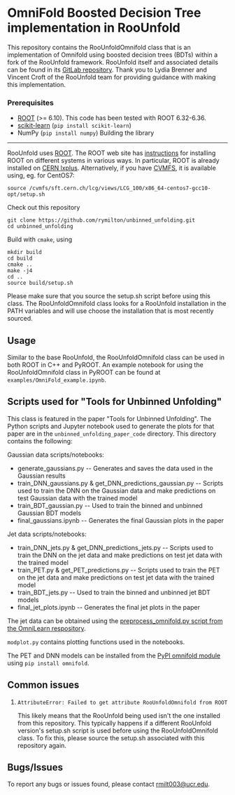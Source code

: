 OmniFold Boosted Decision Tree implementation in RooUnfold
===
This repository contains the RooUnfoldOmnifold class that is an implementation of Omnifold using boosted decision trees (BDTs) within a fork of the RooUnfold framework. RooUnfold itself and associated details can be found in its [GitLab repository](https://gitlab.cern.ch/RooUnfold/RooUnfold). Thank you to Lydia Brenner and Vincent Croft of the RooUnfold team for providing guidance with making this implementation.


### Prerequisites
- [ROOT](https://root.cern/install/) (>= 6.10). This code has been tested with ROOT 6.32-6.36.
- [scikit-learn](https://scikit-learn.org/stable/install.html) (`pip install scikit-learn`)
- NumPy (`pip install numpy`)
Building the library
---

RooUnfold uses [ROOT](https://root.cern.ch/). The ROOT web site has [instructions](https://root.cern/install/)
for installing ROOT on different systems in various ways.
In particular, ROOT is already installed on [CERN lxplus](https://lxplusdoc.web.cern.ch/). Alternatively, if you have [CVMFS](https://cernvm.cern.ch/fs/), it is available using, eg. for CentOS7:
```
source /cvmfs/sft.cern.ch/lcg/views/LCG_100/x86_64-centos7-gcc10-opt/setup.sh
```

Check out this repository

    git clone https://github.com/rymilton/unbinned_unfolding.git
    cd unbinned_unfolding

Build with `cmake`, using

    mkdir build
    cd build
    cmake ..
    make -j4
    cd ..
    source build/setup.sh
    
Please make sure that you source the setup.sh script before using this class. The RooUnfoldOmnifold class looks for a RooUnfold installation in the PATH variables and will use choose the installation that is most recently sourced. 

Usage
---
Similar to the base RooUnfold, the RooUnfoldOmnifold class can be used in both ROOT in C++ and PyROOT. 
An example notebook for using the RooUnfoldOmnifold class in PyROOT can be found at `examples/OmniFold_example.ipynb`.

Scripts used for "Tools for Unbinned Unfolding"
---
This class is featured in the paper "Tools for Unbinned Unfolding". The Python scripts and Jupyter notebook used to generate the plots for that paper are in the `unbinned_unfolding_paper_code` directory. This directory contains the following:

Gaussian data scripts/notebooks:
- generate_gaussians.py -- Generates and saves the data used in the Gaussian results
- train_DNN_gaussians.py & get_DNN_predictions_gaussian.py -- Scripts used to train the DNN on the Gaussian data and make predictions on test Gaussian data with the trained model
- train_BDT_gaussian.py -- Used to train the binned and unbinned Gaussian BDT models
- final_gaussians.ipynb -- Generates the final Gaussian plots in the paper

Jet data scripts/notebooks:
- train_DNN_jets.py & get_DNN_predictions_jets.py -- Scripts used to train the DNN on the jet data and make predictions on test jet data with the trained model
- train_PET.py & get_PET_predictions.py -- Scripts used to train the PET on the jet data and make predictions on test jet data with the trained model
- train_BDT_jets.py -- Used to train the binned and unbinned jet BDT models
- final_jet_plots.ipynb -- Generates the final jet plots in the paper

The jet data can be obtained using the [preprocess_omnifold.py script from the OmniLearn respository](https://github.com/ViniciusMikuni/OmniLearn/blob/main/preprocessing/preprocess_omnifold.py). 

`modplot.py` contains plotting functions used in the notebooks.

The PET and DNN models can be installed from the [PyPI omnifold module](https://pypi.org/project/omnifold/) using `pip install omnifold`.

Common issues
---
1. `AttributeError: Failed to get attribute RooUnfoldOmnifold from ROOT`
   
   This likely means that the RooUnfold being used isn't the one installed from this repository. This typically happens if a different RooUnfold version's setup.sh script is used before using the RooUnfoldOmnifold class. To fix this, please source the setup.sh associated with this repository again.
   
Bugs/Issues
---

To report any bugs or issues found, please contact rmilt003@ucr.edu.
  
